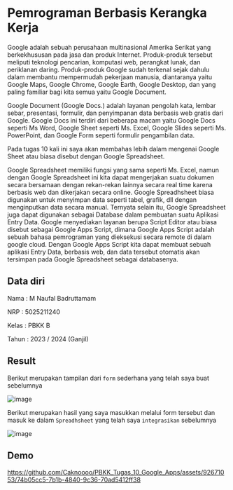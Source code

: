 # Pemrograman Berbasis Kerangka Kerja 

Google adalah sebuah perusahaan multinasional Amerika Serikat yang berkekhususan pada jasa dan produk Internet. Produk-produk tersebut meliputi teknologi pencarian, komputasi web, perangkat lunak, dan periklanan daring. Produk-produk Google sudah terkenal sejak dahulu dalam membantu mempermudah pekerjaan manusia, diantaranya yaitu Google Maps, Google Chrome, Google Earth, Google Desktop, dan yang paling familiar bagi kita semua yaitu Google Document.

Google Document (Google Docs.) adalah layanan pengolah kata, lembar sebar, presentasi, formulir, dan penyimpanan data berbasis web gratis dari Google. Google Docs ini terdiri dari beberapa macam yaitu Google Docs seperti Ms Word, Google Sheet seperti Ms. Excel, Google Slides seperti Ms. PowerPoint, dan Google Form seperti formulir pengambilan data.

Pada tugas 10 kali ini saya  akan membahas lebih dalam mengenai Google Sheet atau biasa disebut dengan Google Spreadsheet. 

Google Spreadsheet memiliki fungsi yang sama seperti Ms. Excel, namun dengan Google Spreadsheet ini kita dapat mengerjakan suatu dokumen secara bersamaan dengan rekan-rekan lainnya secara real time karena berbasis web dan dikerjakan secara online.
Google Spreadhsheet biasa digunakan untuk menyimpan data seperti tabel, grafik, dll dengan menginputkan data secara manual. Ternyata selain itu, Google Spreadsheet juga dapat digunakan sebagai Database dalam pembuatan suatu Aplikasi Entry Data. Google menyediakan layanan berupa Script Editor atau biasa disebut sebagai Google Apps Script, dimana Google Apps Script adalah sebuah bahasa pemrograman yang dieksekusi secara remote di dalam google cloud. Dengan Google Apps Script kita dapat membuat sebuah aplikasi Entry Data, berbasis web, dan data tersebut otomatis akan tersimpan pada Google Spreadsheet sebagai databasenya.

## Data diri 
Nama : M Naufal Badruttamam

NRP : 5025211240

Kelas : PBKK B

Tahun : 2023 / 2024 (Ganjil)

## Result 
Berikut merupakan tampilan dari ``form`` sederhana yang telah saya buat sebelumnya 

![image](https://github.com/Caknoooo/PBKK_Tugas_10_Google_Apps/assets/92671053/d43e32b7-72d4-4233-a735-5898f8742df6)

Berikut merupakan hasil yang saya masukkan melalui form tersebut dan masuk ke dalam ``Spreadhsheet`` yang telah saya ``integrasikan`` sebelumnya

![image](https://github.com/Caknoooo/PBKK_Tugas_10_Google_Apps/assets/92671053/7d371fcf-32a5-4a7d-8395-ddb6e0f5fa5e)

## Demo 

https://github.com/Caknoooo/PBKK_Tugas_10_Google_Apps/assets/92671053/74b05cc5-7b1b-4840-9c36-70ad5412ff38